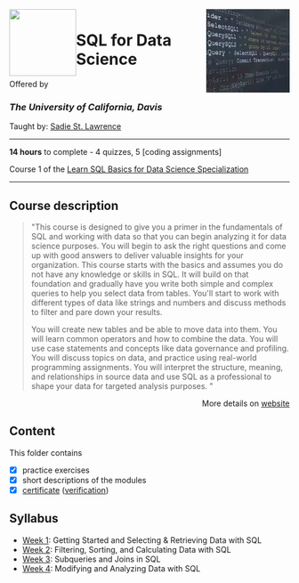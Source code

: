 <a href="https://www.coursera.org/learn/sql-for-data-science">
  <img src="/img/SQL_for_Data_Science_logo.avif" width="150" align="right">
</a>

<img src="https://upload.wikimedia.org/wikipedia/commons/0/09/UC_Davis_wordmark.svg" width="120" height="120" align="left">

# SQL for Data Science

Offered by 
### *The University of California, Davis*

Taught by: [Sadie St. Lawrence](https://www.coursera.org/instructor/sadie-stlawrence)

---

**14 hours** to complete - 4 quizzes, 5 [coding assignments]

Course 1 of the [Learn SQL Basics for Data Science Specialization](../) 

---

## Course description

>"This course is designed to give you a primer in the fundamentals of SQL and working with data so that you can begin analyzing it for data science purposes. You will begin to ask the right questions and come up with good answers to deliver valuable insights for your organization. This course starts with the basics and assumes you do not have any knowledge or skills in SQL. It will build on that foundation and gradually have you write both simple and complex queries to help you select data from tables.  You'll start to work with different types of data like strings and numbers and discuss methods to filter and pare down your results. 
>
>You will create new tables and be able to move data into them. You will learn common operators and how to combine the data. You will use case statements and concepts like data governance and profiling. You will discuss topics on data, and practice using real-world programming assignments. You will interpret the structure, meaning, and relationships in source data and use SQL as a professional to shape your data for targeted analysis purposes. "

<p align="right">More details on <a href="https://www.coursera.org/learn/sql-for-data-science">website</a></p>

## Content
This folder contains 
- [x] practice exercises
- [x] short descriptions of the modules 
- [x] [certificate](./Certificate/certificate.pdf) ([verification](certificate_link))

## Syllabus
- [Week 1](./Week%201): Getting Started and Selecting & Retrieving Data with SQL
- [Week 2](./Week%202): Filtering, Sorting, and Calculating Data with SQL
- [Week 3](./Week%203): Subqueries and Joins in SQL
- [Week 4](./Week%204): Modifying and Analyzing Data with SQL

[^1]: For ethical reasons I do not make my assignments publicly available. It may be tempting to submit them to Coursera by others. However, for every assignment I give a detailed description of the original problem, I highlight the main principles and techniques the problem wants to check, and I give source code for another similar problem. The publicly available source code uses approximately the same principles and techniques as the original (sometimes a bit more). 
